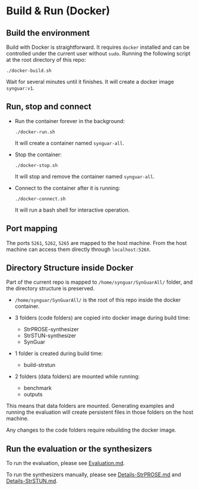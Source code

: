 # Build & Run (Docker)

## Build the environment

Build with Docker is straightforward. 
It requires `docker` installed and can be controlled under the current user without `sudo`.
Running the following script at the root directory of this repo:
```
./docker-build.sh
```
Wait for several minutes until it finishes. It will create a docker image `synguar:v1`.

## Run, stop and connect

- Run the container forever in the background:
  ```
  ./docker-run.sh
  ```
  It will create a container named `synguar-all`.

- Stop the container:
  ```
  ./docker-stop.sh
  ```
  It will stop and remove the container named `synguar-all`.
- Connect to the container after it is running:
  ```
  ./docker-connect.sh
  ```
  It will run a bash shell for interactive operation.

## Port mapping

The ports `5261`, `5262`, `5265` are mapped to the host machine. From the host machine can access them directly through `localhost:526X`.

## Directory Structure inside Docker

Part of the current repo is mapped to `/home/synguar/SynGuarAll/` folder, and the directory structure is preserved.
- `/home/synguar/SynGuarAll/` is the root of this repo inside the docker container.

- 3 folders (code folders) are copied into docker image during build time:
    - StrPROSE-synthesizer
    - StrSTUN-synthesizer
    - SynGuar
  
- 1 folder is created during build time:
    - build-strstun
  
- 2 folders (data folders) are mounted while running:
    - benchmark
    - outputs

This means that data folders are mounted. Generating examples and running the evaluation will create persistent files in those folders on the host machine.

Any changes to the code folders require rebuilding the docker image.

## Run the evaluation or the synthesizers 

To run the evaluation, please see [Evaluation.md](./Evaluation.md).

To run the synthesizers manually, please see [Details-StrPROSE.md](./Details-StrPROSE.md) and [Details-StrSTUN.md](./Details-StrSTUN.md).


